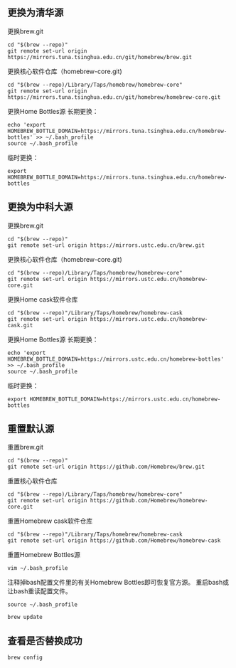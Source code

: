 ## 更换为清华源

更换brew.git
```
cd "$(brew --repo)"
git remote set-url origin https://mirrors.tuna.tsinghua.edu.cn/git/homebrew/brew.git
```
更换核心软件仓库（homebrew-core.git)
```
cd "$(brew --repo)/Library/Taps/homebrew/homebrew-core"
git remote set-url origin https://mirrors.tuna.tsinghua.edu.cn/git/homebrew/homebrew-core.git
```
更换Home Bottles源
长期更换：
```
echo 'export HOMEBREW_BOTTLE_DOMAIN=https://mirrors.tuna.tsinghua.edu.cn/homebrew-bottles' >> ~/.bash_profile
source ~/.bash_profile
```

临时更换：
```
export HOMEBREW_BOTTLE_DOMAIN=https://mirrors.tuna.tsinghua.edu.cn/homebrew-bottles
```
## 更换为中科大源

更换brew.git
```
cd "$(brew --repo)"
git remote set-url origin https://mirrors.ustc.edu.cn/brew.git
```
更换核心软件仓库（homebrew-core.git)
```
cd "$(brew --repo)/Library/Taps/homebrew/homebrew-core"
git remote set-url origin https://mirrors.ustc.edu.cn/homebrew-core.git
```
更换Home cask软件仓库
```
cd "$(brew --repo)"/Library/Taps/homebrew/homebrew-cask
git remote set-url origin https://mirrors.ustc.edu.cn/homebrew-cask.git
```
更换Home Bottles源
长期更换：
```
echo 'export HOMEBREW_BOTTLE_DOMAIN=https://mirrors.ustc.edu.cn/homebrew-bottles' >> ~/.bash_profile
source ~/.bash_profile
```

临时更换：
```
export HOMEBREW_BOTTLE_DOMAIN=https://mirrors.ustc.edu.cn/homebrew-bottles
```
## 重置默认源

重置brew.git
```
cd "$(brew --repo)"
git remote set-url origin https://github.com/Homebrew/brew.git
```
重置核心软件仓库
```
cd "$(brew --repo)/Library/Taps/homebrew/homebrew-core"
git remote set-url origin https://github.com/Homebrew/homebrew-core.git
```
重置Homebrew cask软件仓库
```
cd "$(brew --repo)"/Library/Taps/homebrew/homebrew-cask
git remote set-url origin https://github.com/Homebrew/homebrew-cask
```
重置Homebrew Bottles源

```
vim ~/.bash_profile
```
注释掉bash配置文件里的有关Homebrew Bottles即可恢复官方源。 重启bash或让bash重读配置文件。
```
source ~/.bash_profile

brew update
```


## 查看是否替换成功
```
brew config
```
